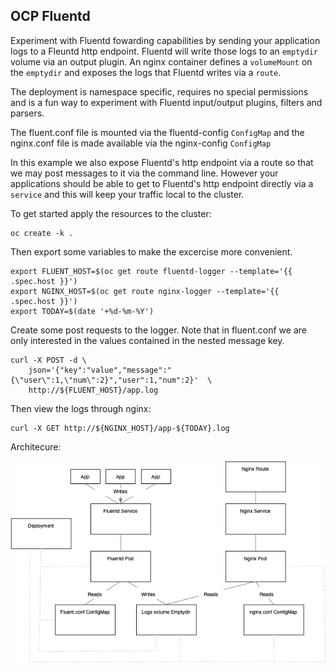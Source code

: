 ## OCP Fluentd ## 

Experiment with Fluentd fowarding capabilities by sending your application logs to a Fleuntd http endpoint. Fluentd will write those logs to an `emptydir` volume via an output plugin. An nginx container defines a `volumeMount` on the `emptydir` and exposes the logs that Fluentd writes via a `route`. 

The deployment is namespace specific, requires no special permissions  and is a fun way to experiment with Fluentd input/output plugins, filters and parsers. 

The fluent.conf file is mounted  via the fluentd-config `ConfigMap` and the nginx.conf file is made available via the nginx-config `ConfigMap` 

In this example we also expose Fluentd's http endpoint via a route so that we may post messages to it via the command line. However your applications should be able to get to Fluentd's http endpoint directly via a `service` and this will keep your traffic local to the cluster. 


To get started apply the resources to the cluster: 

```
oc create -k . 
```
Then export some variables to make the excercise more convenient. 

```
export FLUENT_HOST=$(oc get route fluentd-logger --template='{{ .spec.host }}')
export NGINX_HOST=$(oc get route nginx-logger --template='{{ .spec.host }}')
export TODAY=$(date '+%d-%m-%Y') 
```

Create some post requests to the logger. Note that in fluent.conf we are only interested in the values contained in the nested message key. 

``` 
curl -X POST -d \
    json='{"key":"value","message":"{\"user\":1,\"num\":2}","user":1,"num":2}'  \
    http://${FLUENT_HOST}/app.log
```

Then view the logs through nginx: 

``` 
curl -X GET http://${NGINX_HOST}/app-${TODAY}.log
```

Architecure: 

<img src="img/fluentd-forwarder-architecture.png" style="height:auto,max-width:480">


